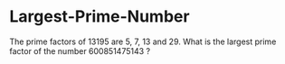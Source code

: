 # Largest-Prime-Number
The prime factors of 13195 are 5, 7, 13 and 29.  What is the largest prime factor of the number 600851475143 ?

